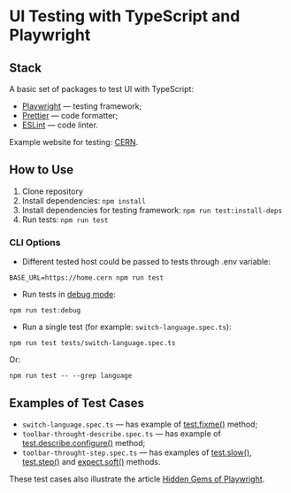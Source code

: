 # UI Testing with TypeScript and Playwright 

## Stack

A basic set of packages to test UI with TypeScript:

- [Playwright](https://playwright.dev) — testing framework;
- [Prettier](https://prettier.io) — code formatter;
- [ESLint](https://eslint.org/) — code linter.

Example website for testing: [CERN](https://home.cern).

## How to Use

1. Clone repository
2. Install dependencies: `npm install`
3. Install dependencies for testing framework: `npm run test:install-deps`
4. Run tests: `npm run test`

### CLI Options

- Different tested host could be passed to tests through .env variable:

`BASE_URL=https://home.cern npm run test`

- Run tests in [debug mode](https://playwright.dev/docs/debug#pwdebug):

`npm run test:debug`

- Run a single test (for example: `switch-language.spec.ts`):

`npm run test tests/switch-language.spec.ts`

Or:

`npm run test -- --grep language`

## Examples of Test Cases

- `switch-language.spec.ts` — has example of [test.fixme()](https://playwright.dev/docs/api/class-test#test-fixme-2) method;
- `toolbar-throught-describe.spec.ts` — has example of [test.describe.configure()](https://playwright.dev/docs/api/class-test#test-describe-configure) method;
- `toolbar-throught-step.spec.ts` — has examples of [test.slow()](https://playwright.dev/docs/api/class-test#test-slow-1), [test.step()](https://playwright.dev/docs/api/class-test#test-step) and [expect.soft()](https://playwright.dev/docs/test-assertions#soft-assertions) methods.

These test cases also illustrate the article [Hidden Gems of Playwright](https://adequatica.medium.com/hidden-gems-of-playwright-68fcf8896bcb).
